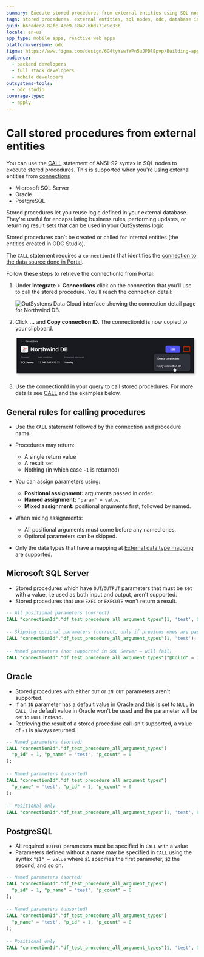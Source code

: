 ```yaml
---
summary: Execute stored procedures from external entities using SQL nodes in OutSystems Developer Cloud (ODC) by obtaining a connectionId from Portal and using the CALL statement.
tags: stored procedures, external entities, sql nodes, odc, database integration
guid: b6caded7-82fc-4ce9-a8a2-6bd771c9e33b
locale: en-us
app_type: mobile apps, reactive web apps
platform-version: odc
figma: https://www.figma.com/design/6G4tyYswfWPn5uJPDlBpvp/Building-apps?node-id=7307-1657
audience:
  - backend developers
  - full stack developers
  - mobile developers
outsystems-tools:
  - odc studio
coverage-type:
  - apply
---
```


# Call stored procedures from external entities

You can use the [CALL](call.md) statement of ANSI-92 syntax in SQL nodes to execute stored procedures. This is supported when you're using external entities from [connections](../../../../integration-with-systems/external-databases/create-connection-external-data.md)

* Microsoft SQL Server  
* Oracle  
* PostgreSQL

Stored procedures let you reuse logic defined in your external database. They're useful for encapsulating business rules, performing updates, or returning result sets that can be used in your OutSystems logic.

Stored procedures can’t be created or called for internal entities (the entities created in ODC Studio).

The `CALL` statement requires a `connectionId` that identifies the [connection to the data source done in Portal](../../../../integration-with-systems/external-databases/create-connection-external-data.md). 

Follow these steps to retrieve  the connectionId from Portal:

1. Under **Integrate** \> **Connections** click on the connection that you’ll use to call the stored procedure. You’ll reach the connection detail:

    ![OutSystems Data Cloud interface showing the connection detail page for Northwind DB.](images/connection-id-pl.png "Connection Detail Page")

1. Click **…** and **Copy connection ID**. The connectionId is now copied to your clipboard.

    ![OutSystems Data Cloud interface showing the option to copy the connection ID for Northwind DB.](images/copy-connection-id-pl.png "Copy Connection ID")

1. Use the connectionId in your query to call stored procedures. For more details see [CALL](call.md) and the examples below. 


## General rules for calling procedures

* Use the `CALL` statement followed by the connection and procedure name.  
* Procedures may return:  
  * A single return value  
  * A result set  
  * Nothing (in which case `-1` is returned)  

* You can assign parameters using:  
  * **Positional assignment:** arguments passed in order.  
  * **Named assignment:** `"param" = value`.  
  * **Mixed assignment:** positional arguments first, followed by named.  

* When mixing assignments:  
  * All positional arguments must come before any named ones.  
  * Optional parameters can be skipped.

* Only the data types that have a mapping at [External data type mapping](../../../../integration-with-systems/external-databases/external-data-type.md) are supported. 

## Microsoft SQL Server

* Stored procedures which have `OUT`/`OUTPUT` parameters that must be set with a value, i.e used as both input and output, aren't supported.
* Stored procedures that use `EXEC` or `EXECUTE` won't return a result.


```sql
-- All positional parameters (correct)
CALL "connectionId"."df_test_procedure_all_argument_types"(1, 'test', 0);

-- Skipping optional parameters (correct, only if previous ones are passed)
CALL "connectionId"."df_test_procedure_all_argument_types"(1, 'test');

-- Named parameters (not supported in SQL Server – will fail)
CALL "connectionId"."df_test_procedure_all_argument_types"("@ColId" = 1, "@ColName" = 'test', "@ColCount" = 0);
```

## Oracle

* Stored procedures with either `OUT` or `IN OUT` parameters aren't supported.
* If an `IN` parameter has a default value in Oracle and this is set to `NULL` in `CALL`, the default value in Oracle won't be used and the parameter will be set to `NULL` instead.
* Retrieving the result of a stored procedure call isn't supported, a value of `-1` is always returned.

```sql
-- Named parameters (sorted)
CALL "connectionId"."df_test_procedure_all_argument_types"(
  "p_id" = 1, "p_name" = 'test', "p_count" = 0
);

-- Named parameters (unsorted)
CALL "connectionId"."df_test_procedure_all_argument_types"(
  "p_name" = 'test', "p_id" = 1, "p_count" = 0
);

-- Positional only
CALL "connectionId"."df_test_procedure_all_argument_types"(1, 'test', 0);
```

## PostgreSQL

* All required `OUTPUT` parameters must be specified in `CALL` with a value
* Parameters defined without a name may be specified in `CALL` using the syntax `"$1" = value` where `$1` specifies the first parameter, `$2` the second, and so on.

```sql
-- Named parameters (sorted)
CALL "connectionId"."df_test_procedure_all_argument_types"(
  "p_id" = 1, "p_name" = 'test', "p_count" = 0
);

-- Named parameters (unsorted)
CALL "connectionId"."df_test_procedure_all_argument_types"(
  "p_name" = 'test', "p_id" = 1, "p_count" = 0
);

-- Positional only
CALL "connectionId"."df_test_procedure_all_argument_types"(1, 'test', 0);
```
